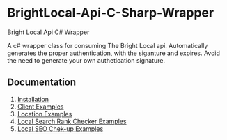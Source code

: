 # BrightLocal-Api-C-Sharp-Wrapper
Bright Local Api C# Wrapper

A c# wrapper class for consuming The Bright Local api. Automatically generates the proper authentication, with the siganture and expires. Avoid the need to generate your own authetication signature.


## Documentation

1. [Installation](INSTALLATION.md)
2. [Client Examples](CLIENTS.md)
3. [Location Examples](LOCATIONS.md)
4. [Local Search Rank Checker Examples](LSRC.md)
5. [Local SEO Chek-up Examples](LSCU.md)




